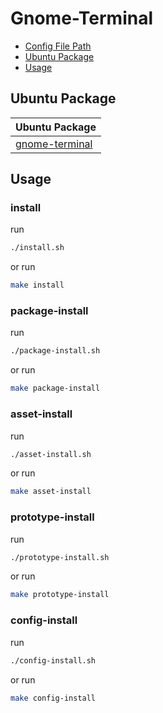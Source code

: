 

# Gnome-Terminal

* [Config File Path](#config-file-path)
* [Ubuntu Package](#ubuntu-package)
* [Usage](#usage)




## Ubuntu Package

| Ubuntu Package |
| -------------- |
| [gnome-terminal](https://packages.ubuntu.com/noble/gnome-terminal) |




## Usage


### install

run

``` sh
./install.sh
```

or run

``` sh
make install
```


### package-install

run

``` sh
./package-install.sh
```

or run

``` sh
make package-install
```


### asset-install

run

``` sh
./asset-install.sh
```

or run

``` sh
make asset-install
```


### prototype-install

run

``` sh
./prototype-install.sh
```

or run

``` sh
make prototype-install
```


### config-install

run

``` sh
./config-install.sh
```

or run

``` sh
make config-install
```
